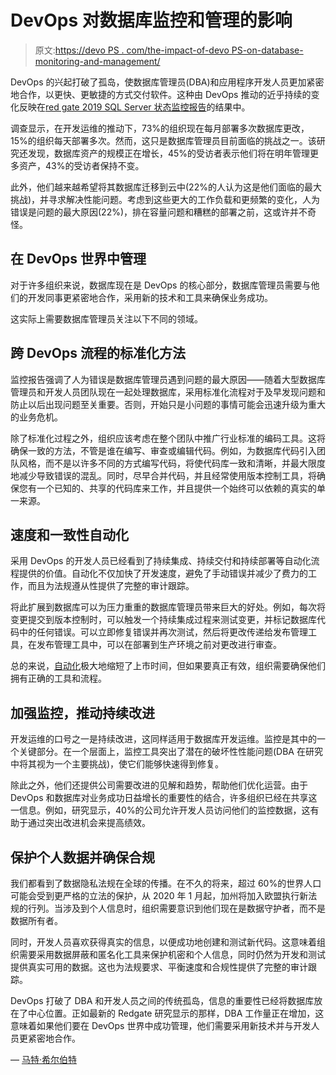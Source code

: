 # DevOps 对数据库监控和管理的影响

> 原文:[https://devo PS . com/the-impact-of-devo PS-on-database-monitoring-and-management/](https://devops.com/the-impact-of-devops-on-database-monitoring-and-management/)

DevOps 的兴起打破了孤岛，使数据库管理员(DBA)和应用程序开发人员更加紧密地合作，以更快、更敏捷的方式交付软件。这种由 DevOps 推动的近乎持续的变化反映在[red gate 2019 SQL Server 状态监控报告](https://www.red-gate.com/products/dba/sql-monitor/resources/state-of-sql-server-monitoring/)的结果中。

调查显示，在开发运维的推动下，73%的组织现在每月部署多次数据库更改，15%的组织每天部署多次。然而，这只是数据库管理员目前面临的挑战之一。该研究还发现，数据库资产的规模正在增长，45%的受访者表示他们将在明年管理更多资产，43%的受访者保持不变。

此外，他们越来越希望将其数据库迁移到云中(22%的人认为这是他们面临的最大挑战)，并寻求解决性能问题。考虑到这些更大的工作负载和更频繁的变化，人为错误是问题的最大原因(22%)，排在容量问题和糟糕的部署之前，这或许并不奇怪。

## **在 DevOps 世界中管理**

对于许多组织来说，数据库现在是 DevOps 的核心部分，数据库管理员需要与他们的开发同事更紧密地合作，采用新的技术和工具来确保业务成功。

这实际上需要数据库管理员关注以下不同的领域。

## **跨 DevOps 流程的标准化方法**

监控报告强调了人为错误是数据库管理员遇到问题的最大原因——随着大型数据库管理员和开发人员团队现在一起处理数据库，采用标准化流程对于及早发现问题和防止以后出现问题至关重要。否则，开始只是小问题的事情可能会迅速升级为重大的业务危机。

除了标准化过程之外，组织应该考虑在整个团队中推广行业标准的编码工具。这将确保一致的方法，不管是谁在编写、审查或编辑代码。例如，为数据库代码引入团队风格，而不是以许多不同的方式编写代码，将使代码库一致和清晰，并最大限度地减少导致错误的混乱。同时，尽早合并代码，并且经常使用版本控制工具，将确保您有一个已知的、共享的代码库来工作，并且提供一个始终可以依赖的真实的单一来源。

## **速度和一致性自动化**

采用 DevOps 的开发人员已经看到了持续集成、持续交付和持续部署等自动化流程提供的价值。自动化不仅加快了开发速度，避免了手动错误并减少了费力的工作，而且为法规遵从性提供了完整的审计跟踪。

将此扩展到数据库可以为压力重重的数据库管理员带来巨大的好处。例如，每次将变更提交到版本控制时，可以触发一个持续集成过程来测试变更，并标记数据库代码中的任何错误。可以立即修复错误并再次测试，然后将更改传递给发布管理工具，在发布管理工具中，可以在部署到生产环境之前对更改进行审查。

总的来说，[自动化](https://devops.com/relentless-automation-the-roadmap-to-success/)极大地缩短了上市时间，但如果要真正有效，组织需要确保他们拥有正确的工具和流程。

## **加强监控，推动持续改进**

开发运维的口号之一是持续改进，这同样适用于数据库开发运维。监控是其中的一个关键部分。在一个层面上，监控工具突出了潜在的破坏性性能问题(DBA 在研究中将其视为一个主要挑战)，使它们能够快速得到修复。

除此之外，他们还提供公司需要改进的见解和趋势，帮助他们优化运营。由于 DevOps 和数据库对业务成功日益增长的重要性的结合，许多组织已经在共享这一信息。例如，研究显示，40%的公司允许开发人员访问他们的监控数据，这有助于通过突出改进机会来提高绩效。

## **保护个人数据并确保合规**

我们都看到了数据隐私法规在全球的传播。在不久的将来，超过 60%的世界人口可能会受到更严格的立法的保护，从 2020 年 1 月起，加州将加入欧盟执行新法规的行列。当涉及到个人信息时，组织需要意识到他们现在是数据守护者，而不是数据所有者。

同时，开发人员喜欢获得真实的信息，以便成功地创建和测试新代码。这意味着组织需要采用数据屏蔽和匿名化工具来保护机密和个人信息，同时仍然为开发和测试提供真实可用的数据。这也为法规要求、平衡速度和合规性提供了完整的审计跟踪。

DevOps 打破了 DBA 和开发人员之间的传统孤岛，信息的重要性已经将数据库放在了中心位置。正如最新的 Redgate 研究显示的那样，DBA 工作量正在增加，这意味着如果他们要在 DevOps 世界中成功管理，他们需要采用新技术并与开发人员更紧密地合作。

— [马特·希尔伯特](https://devops.com/author/matt-hilbert/)